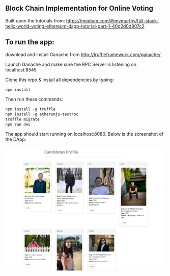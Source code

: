 
## Block Chain Implementation for Online Voting
Built upon the tutorials from: https://medium.com/@mvmurthy/full-stack-hello-world-voting-ethereum-dapp-tutorial-part-1-40d2d0d807c2

## To run the app:
download and install Ganache from http://truffleframework.com/ganache/

Launch Ganache and make sure the RPC Server is listening on localhost:8545

Clone this repo & install all dependencies by typing:
```
npm install

```


Then run these commands:

```
npm install -g truffle
npm install -g etherumjs-testrpc
truffle migrate
npm run dev

```

The app should start running on localhost:8080. Below is the screenshot of the DApp:

![Alt text](/app/images/voting.PNG "Screenshot")
